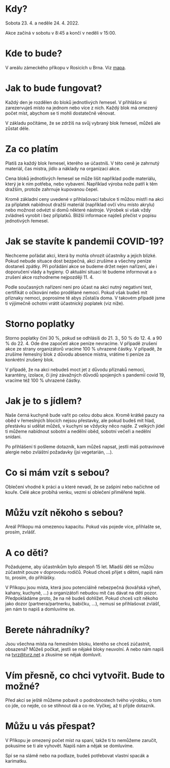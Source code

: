 # Kdy?
Sobota 23. 4. a neděle 24. 4. 2022.

Akce začíná v sobotu v 8:45 a končí v neděli v 15:00.

# Kde to bude?
V areálu zámeckého příkopu v Rosicích u Brna. Viz [mapa](https://www.mapy.cz/s/motocamoha).

# Jak to bude fungovat?
Každý den je rozdělen do bloků jednotlivých řemesel. V přihlášce si zarezervuješ místo na jednom nebo více z nich.
Každý blok má omezený počet míst, abychom se ti mohli dostatečně věnovat.

V základu počítáme, že se zdržíš na svůj vybraný blok řemesel, můžeš ale zůstat déle.

# Za co platím
Platíš za každý blok řemesel, kterého se účastníš. V této ceně je zahrnutý materiál, čas mistra, jídlo a náklady na organizaci akce.

Cena bloků jednotlivých řemesel se může lišit například podle materiálu, který je k nim potřeba, nebo vybavení.
Například výroba nože patří k těm dražším, protože zahrnuje kupovanou čepel.

Kromě základní ceny uvedené v přihlašovací tabulce ti můžou mistři na akci za příplatek nabídnout dražší materiál
(například ovčí vlnu místo akrylu) nebo možnost odvézt si domů některé nástroje. Výrobek si však vždy zvládneš vyrobit i bez příplatků.
Bližší informace najdeš přečíst v popisu jednotivých řemesel.

# Jak se stavíte k pandemii COVID-19?
Nechceme pořádat akci, která by mohla ohrozit účastníky a jejich blízké. Pokud nebude situace dost bezpečná,
akci zrušíme a všechny peníze dostaneš zpátky. Při pořádání akce se budeme držet nejen nařízení, ale i doporučení
vlády a hygieny. O aktuální situaci tě budeme informovat a o zrušení akce rozhodneme nejpozději 11. 4.

Podle současných nařízení není pro účast na akci nutný negativní test, certifikát o očkování nebo prodělané nemoci.
Pokud však budeš mít příznaky nemoci, poprosíme tě abys zůstal/a doma. V takovém případě jsme ti výjimečně ochotni vrátit účastnický poplatek (viz níže).

# Storno poplatky
Storno poplatky činí 30 %, pokud se odhlásíš do 21. 3., 50 % do 12. 4. a 90 % do 22. 4. Ode dne započetí akce peníze nevracíme.
V případě zrušení akce ze strany organizátorů vracíme 100 % uhrazené částky. V případě, že zrušíme řemeslný blok z důvodu
absence mistra, vrátíme ti peníze za konkrétní zrušený blok.

V případě, že na akci nebudeš moct jet z důvodu příznaků nemoci, karantény, izolace, či jiný závažných důvodů
spojených s pandemií covid 19, vracíme též 100 % uhrazené částky.

# Jak je to s jídlem?
Naše černá kuchyně bude vařit po celou dobu akce. Kromě krátké pauzy na oběd v řemeslných blocích nejsou přestavky,
ale pokud budeš mít hlad, přestávku si udělat můžeš, v kuchyni se vždycky něco najde.
Z velkých jídel ti můžeme nabídnout sobotní a nedělní oběd, sobotní večeři a nedělní snídani.

Po přihlášení ti pošleme dotazník, kam můžeš napsat, jestli máš potravinové alergie nebo zvláštní požadavky (jsi vegetarián, …).

# Co si mám vzít s sebou?
Oblečení vhodné k práci a u které nevadí, že se zašpiní nebo načichne od kouře. Celé akce probíhá venku, vezmi si oblečení přiměřené teplé.

# Můžu vzít někoho s sebou?
Areál Příkopu má omezenou kapacitu. Pokud vás pojede více, přihlašte se, prosím, zvlášť.

# A co děti?
Požadujeme, aby účastníkům bylo alespoň 15 let. Mladší děti se můžou zúčastnit pouze v doprovodu rodičů.
Pokud chceš přijet s dětmi, napiš nám to, prosím, do přihlášky.

V Příkopu jsou místa, která jsou potenciálně nebezpečná (kovářská výheň, kahany, kuchyně, …) a organizátoři nebudou mít čas
dávat na děti pozor. Předpokládáme proto, že na ně budeš dohlížet. Pokud chceš vzít někoho jako dozor (partnera/partnerku, babičku, …),
nemusí se přihlašovat zvlášť, jen nám to napiš a domluvíme se.

# Berete náhradníky?
Jsou všechna místa na řemeslném bloku, kterého se chceš zúčastnit, obsazená? Můžeš počkat, jestli se nějaké bloky neuvolní.
A nebo nám napiš na [tvrz@tvrz.net](mailto:tvrz@tvrz.net) a zkusíme se nějak domluvit.

# Vím přesně, co chci vytvořit. Bude to možné?
Před akcí se ještě můžeme pobavit o podrobnostech tvého výrobku, o tom co jde, co nejde, co se stihnout dá a co ne. Vyčkej, až ti přijde dotazník.

# Můžu u vás přespat?
V Příkopu je omezený počet míst na spaní, takže ti to nemůžeme zaručit, pokusíme se ti ale vyhovět. Napiš nám a nějak se domluvíme.

Spí se na slámě nebo na podlaze, budeš potřebovat vlastní spacák a karimatku.
